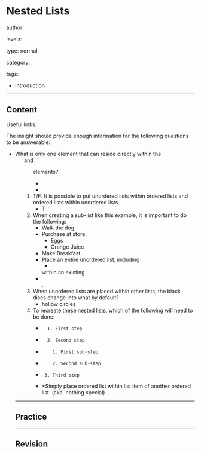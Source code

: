 # Nested Lists
author:

levels:

type: normal

category:

tags:
  - introduction

---
## Content

Useful links:


The insight should provide enough information for the following questions to be answerable:

  - What is only one element that can reside directly within the <ul> and <ol> elements?
    - <li>
  - T/F: It is possible to put unordered lists within ordered lists and ordered lists within unordered lists.
    - T
  - When creating a sub-list like this example, it is important to do the following:
      - Walk the dog
      - Purchase at store:
        - Eggs
        - Orange Juice
      - Make Breakfast
    - Place an entire unordered list, including <ul><li></li></ul> within an existing <li></li>. 
  - When unordered lists are placed within other lists, the black discs change into what by default?
    - hollow circles
  - To recreate these nested lists, which of the following will need to be done:
    -       1. First step
    -       2. Second step
    -         1. First sub-step
    -         2. Second sub-step
    -      3. Third step
    -  *Simply place ordered list within list item of another ordered list. (aka. nothing special)

---
## Practice

---
## Revision

